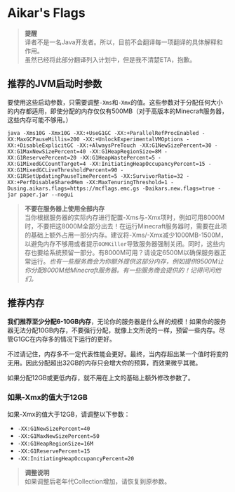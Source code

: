 # Aikar's Flags
> **提醒**    
> 译者不是一名Java开发者。所以，目前不会翻译每一项翻译的具体解释和作用。  
> 虽然已经将此部分翻译列入计划中，但是我不清楚ETA，抱歉。  
## 推荐的JVM启动时参数
要使用这些启动参数，只需要调整`-Xms`和`-Xmx`的值。这些参数对于分配任何大小的内存都适用，即使分配的内存仅仅有500MB（对于高版本的Minecraft服务器，这些内存可能不够用。）    
```
java -Xms10G -Xmx10G -XX:+UseG1GC -XX:+ParallelRefProcEnabled -XX:MaxGCPauseMillis=200 -XX:+UnlockExperimentalVMOptions -XX:+DisableExplicitGC -XX:+AlwaysPreTouch -XX:G1NewSizePercent=30 -XX:G1MaxNewSizePercent=40 -XX:G1HeapRegionSize=8M -XX:G1ReservePercent=20 -XX:G1HeapWastePercent=5 -XX:G1MixedGCCountTarget=4 -XX:InitiatingHeapOccupancyPercent=15 -XX:G1MixedGCLiveThresholdPercent=90 -XX:G1RSetUpdatingPauseTimePercent=5 -XX:SurvivorRatio=32 -XX:+PerfDisableSharedMem -XX:MaxTenuringThreshold=1 -Dusing.aikars.flags=https://mcflags.emc.gs -Daikars.new.flags=true -jar paper.jar --nogui
```
> **不要在服务器上使用全部内存**    
> 当你根据服务器的实际内存进行配置-Xms与-Xmx项时，例如可用8000M时，不要把这8000M全部分出去！在运行Minecraft服务器时，需要在此项的基础上额外占用一部分内存。建议将-Xms/-Xmx减少1000MB-1500M，以避免内存不够用或者提示`OOMKiller`导致服务器强制关闭。同时，这些内存也要给系统预留一部分。有8000M可用？请设定6500M以确保服务器正常运行。*也有一些服务商会为你额外提供这部分内存，例如提供9500M让你分配8000M给Minecraft服务器。有一些服务商会提供的！记得问问他们。*  

## 推荐内存
**我们推荐至少分配6-10GB内存**，无论你的服务器是什么样的规模！如果你的服务器无法分配10GB内存，不要强行分配，就像上文所说的一样，预留一些内存。尽管G1GC在内存多的情况下运行的更好。  
  
不过请记住，内存多不一定代表性能会更好。最终，当内存超出某一个值时将变的无用。因此分配超出32GB的内存只会增大你的预算，而效果微乎其微。  

如果分配12GB或更低内存，就不用在上文的基础上额外修改参数了。  

### 如果-Xmx的值大于12GB
如果-Xmx的值大于12GB，请调整以下参数：
-   `-XX:G1NewSizePercent=40`
-   `-XX:G1MaxNewSizePercent=50`
-   `-XX:G1HeapRegionSize=16M`
-   `-XX:G1ReservePercent=15`
-   `-XX:InitiatingHeapOccupancyPercent=20`

> **调整说明**  
> 如果调整后老年代Collection增加，请恢复到原参数。
